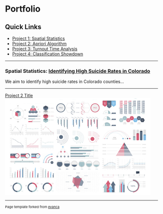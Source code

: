 # Portfolio

## Quick Links
- [Project 1: Spatial Statistics](https://github.com/Emma-M-Collins/spatial_stats)
- [Project 2: Apriori Algorithm](https://github.com/Emma-M-Collins/apriori)
- [Project 3: Turnout Time Analysis](https://github.com/Emma-M-Collins/turnout_time)
- [Project 4: Classification Showdown](https://github.com/Emma-M-Collins/classification)
---

### Spatial Statistics: [Identifying High Suicide Rates in Colorado](https://github.com/Emma-M-Collins/spatial_stats)
We aim to identify high suicide rates in Colorado counties...

---
[Project 2 Title](/pdf/sample_presentation.pdf)
<img src="images/dummy_thumbnail.jpg?raw=true"/>


---
<p style="font-size:11px">Page template forked from <a href="https://github.com/evanca/quick-portfolio">evanca</a></p>
<!-- Remove above link if you don't want to attibute -->
